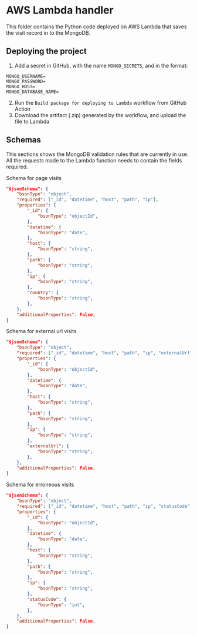 # AWS Lambda handler

This folder contains the Python code deployed on AWS Lambda that saves the visit record in to the MongoDB.

## Deploying the project

1. Add a secret in GitHub, with the name `MONGO_SECRETS`, and in the format:
```
MONGO_USERNAME=
MONGO_PASSWORD=
MONGO_HOST=
MONGO_DATABASE_NAME=
```
2. Run the `Build package for deploying to Lambda` workflow from GitHub Action
3. Download the artifact (.zip) generated by the workflow, and upload the file to Lambda

## Schemas

This sections shows the MongoDB validation rules that are currently in use. All the requests made to the Lambda function needs to contain the fields required.

Schema for page visits
``` json
"$jsonSchema": {
    "bsonType": "object",
    "required": ["_id", "datetime", "host", "path", "ip"],
    "properties": {
        "_id": {
            "bsonType": "objectId",
        },
        "datetime": {
            "bsonType": "date",
        },
        "host": {
            "bsonType": "string",
        },
        "path": {
            "bsonType": "string",
        },
        "ip": {
            "bsonType": "string",
        },
        "country": {
            "bsonType": "string",
        },
    },
    "additionalProperties": False,
}
```

Schema for external url visits
``` json
"$jsonSchema": {
    "bsonType": "object",
    "required": ["_id", "datetime", "host", "path", "ip", "externalUrl"],
    "properties": {
        "_id": {
            "bsonType": "objectId",
        },
        "datetime": {
            "bsonType": "date",
        },
        "host": {
            "bsonType": "string",
        },
        "path": {
            "bsonType": "string",
        },
        "ip": {
            "bsonType": "string",
        },
        "externalUrl": {
            "bsonType": "string",
        },
    },
    "additionalProperties": False,
}
```

Schema for erroneous visits
``` json
"$jsonSchema": {
    "bsonType": "object",
    "required": ["_id", "datetime", "host", "path", "ip", "statusCode"],
    "properties": {
        "_id": {
            "bsonType": "objectId",
        },
        "datetime": {
            "bsonType": "date",
        },
        "host": {
            "bsonType": "string",
        },
        "path": {
            "bsonType": "string",
        },
        "ip": {
            "bsonType": "string",
        },
        "statusCode": {
            "bsonType": "int",
        },
    },
    "additionalProperties": False,
}
```
